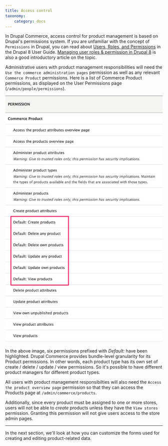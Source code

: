 ```yaml
---
title: Access control
taxonomy:
    category: docs
---
```


In Drupal Commerce, access control for product management is based on Drupal's permissions system. If you are unfamiliar with the concept of `Permissions` in Drupal, you can read about [Users, Roles, and Permissions] in the Drupal 8 User Guide. [Managing user roles & permission in Drupal 8] is also a good introductory article on the topic.

Administrative users with product management responsibilities will need the `Use the commerce administration pages` permission as well as any relevant `Commerce Product` permissions. Here is a list of Commerce Product permissions, as displayed on the User Permissions page (`/admin/people/permissions`).

![Commerce Product Permissions](../../images/product-permissions.jpg)

In the above image, six permissions prefixed with *Default:* have been highlighted. Drupal Commerce provides bundle-level granularity for its Product permissions. In other words, each product type has its own set of create / delete / update / view permissions. So it's possible to have different product managers for different product types.

All users with product management responsibilties will also need the `Access the product overview page` permission so that they can access the Products page at `/admin/commerce/products`.

Additionally, since every product must be assigned to one or more stores, users will not be able to *create* products unless they have the `View stores` permission. Granting this permission will not give users access to the store admin pages.

---
In the next section, we'll look at how you can customize the forms used for creating and editing product-related data.


[Users, Roles, and Permissions]: https://www.drupal.org/docs/user_guide/en/user-concept.html
[Managing user roles & permission in Drupal 8]: https://valuebound.com/resources/blog/managing-user-roles-permission-drupal-8